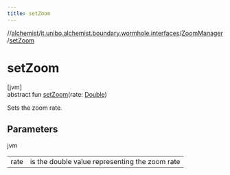 ```yaml
---
title: setZoom
---
```

//[alchemist](../../../index.html)/[it.unibo.alchemist.boundary.wormhole.interfaces](../index.html)/[ZoomManager](index.html)/[setZoom](set-zoom.html)



# setZoom



[jvm]\
abstract fun [setZoom](set-zoom.html)(rate: [Double](https://kotlinlang.org/api/latest/jvm/stdlib/kotlin/-double/index.html))



Sets the zoom rate.



## Parameters


jvm

| | |
|---|---|
| rate | is the double value representing the zoom rate |




